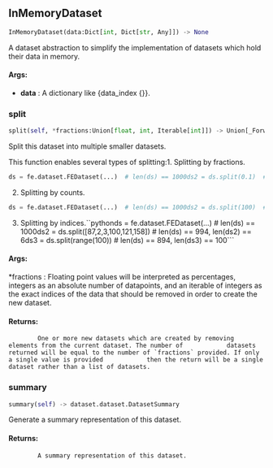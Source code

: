 ## InMemoryDataset
```python
InMemoryDataset(data:Dict[int, Dict[str, Any]]) -> None
```
A dataset abstraction to simplify the implementation of datasets which hold their data in memory.



#### Args:

* **data** :  A dictionary like {data_index {<instance dictionary>}}.    

### split
```python
split(self, *fractions:Union[float, int, Iterable[int]]) -> Union[_ForwardRef('FEDataset'), List[_ForwardRef('FEDataset')]]
```
Split this dataset into multiple smaller datasets.

This function enables several types of splitting:1. Splitting by fractions.
```python
ds = fe.dataset.FEDataset(...)  # len(ds) == 1000ds2 = ds.split(0.1)  # len(ds) == 900, len(ds2) == 100ds3, ds4 = ds.split(0.1, 0.2)  # len(ds) == 630, len(ds3) == 90, len(ds4) == 180
```
2. Splitting by counts.
```python
ds = fe.dataset.FEDataset(...)  # len(ds) == 1000ds2 = ds.split(100)  # len(ds) == 900, len(ds2) == 100ds3, ds4 = ds.split(90, 180)  # len(ds) == 630, len(ds3) == 90, len(ds4) == 180
```
3. Splitting by indices.``pythonds = fe.dataset.FEDataset(...)  # len(ds) == 1000ds2 = ds.split([87,2,3,100,121,158])  # len(ds) == 994, len(ds2) == 6ds3 = ds.split(range(100))  # len(ds) == 894, len(ds3) == 100```



#### Args:

 *fractions :  Floating point values will be interpreted as percentages, integers as an absolute number of                datapoints, and an iterable of integers as the exact indices of the data that should be removed in order                to create the new dataset.

#### Returns:
            One or more new datasets which are created by removing elements from the current dataset. The number of            datasets returned will be equal to the number of `fractions` provided. If only a single value is provided            then the return will be a single dataset rather than a list of datasets.        

### summary
```python
summary(self) -> dataset.dataset.DatasetSummary
```
Generate a summary representation of this dataset.

#### Returns:
            A summary representation of this dataset.        